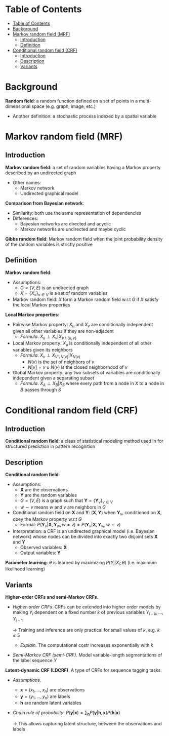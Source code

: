 <!-- TOC titleSize:1 tabSpaces:2 depthFrom:1 depthTo:6 withLinks:1 updateOnSave:1 orderedList:0 skip:0 title:1 charForUnorderedList:* -->
# Table of Contents
- [Table of Contents](#table-of-contents)
- [Background](#background)
- [Markov random field (MRF)](#markov-random-field-mrf)
  - [Introduction](#introduction)
  - [Definition](#definition)
- [Conditional random field (CRF)](#conditional-random-field-crf)
  - [Introduction](#introduction-1)
  - [Description](#description)
  - [Variants](#variants)
<!-- /TOC -->

# Background
**Random field**: a random function defined on a set of points in a multi-dimensional space (e.g. graph, image, etc.)
* Another definition: a stochastic process indexed by a spatial variable

# Markov random field (MRF)
## Introduction
**Markov random field**: a set of random variables having a Markov property described by an undirected graph
* Other names:
    * Markov network
    * Undirected graphical model

**Comparison from Bayesian network**:
* Similarity: both use the same representation of dependencies
* Differences: 
    * Bayesian networks are directed and acyclic
    * Markov networks are undirected and maybe cyclic

**Gibbs random field**: Markov random field when the joint probability density of the random variables is strictly positive

## Definition
**Markov random field**:
* Assumptions:
    * $G = (V, E)$ is an undirected graph
    * $X = \{X_v\}_{v \in V}$ is a set of random variables
* Markov random field: $X$ form a Markov random field w.r.t $G$ if $X$ satisfy the local Markov properties

**Local Markov properties**:
* Pairwise Markov property: $X_u$ and $X_v$ are conditionally independent given all other variables if they are non-adjacent
    * *Formula*. $X_u \perp X_v | X_{V\setminus\{u,v\}}$
* Local Markov property: $X_u$ is conditionally independent of all other variables given its neighbors
    * *Formula*. $X_v\perp X_{V\setminus N[v]}|X_{N(v)}$
        * $N(v)$ is the set of neighbors of $v$
        * $N[v] = v\cup N(v)$ is the closed neighborhood of $v$
* Global Markov property: any two subsets of variables are conditionally independent given a separating subset
    * *Formula*. $X_A\perp X_B | X_S$ where every path from a node in $X$ to a node in $B$ passes through $S$

# Conditional random field (CRF)
## Introduction
**Conditional random field**: a class of statistical modeling method used in for structured prediction in pattern recognition

## Description
**Conditional random field**:
* Assumptions:
    * $\textbf{X}$ are the observations
    * $\textbf{Y}$ are the random variables
    * $G = (V, E)$ is a graph such that $\textbf{Y} = \{\textbf{Y}_v\}_{v \in V}$
    * $w \sim v$ means $w$ and $v$ are neighbors in $G$
* Conditional random field on $\textbf{X}$ and $\textbf{Y}$: $(\textbf{X}, \textbf{Y})$ when $\textbf{Y}_v$, conditioned on $\textbf{X}$, obey the Markov property w.r.t $G$
    * Formal: $P(\textbf{Y}_v|\textbf{X}, \textbf{Y}_w, w \neq v) = P(\textbf{Y}_v|\textbf{X}, \textbf{Y}_w, w \sim v)$
* Interpretation: a CRF is an undirected graphical model (i.e. Bayesian network) whose nodes can be divided into exactly two disjoint sets $\textbf{X}$ and $\textbf{Y}$
    * Observed variables: $\textbf{X}$
    * Output variables: $\textbf{Y}$

**Parameter learning**: $\theta$ is learned by maximizing $P(Y_i|X_i; \theta)$ (i.e. maximum likelihood learning)

## Variants
**Higher-order CRFs and semi-Markov CRFs**.
* *Higher-order CRFs*. CRFs can be extended into higher order models by making $Y_i$ dependent on a fixed number $k$ of previous variables $Y_{i-k},\dots,Y_{i-1}$ 

    $\to$ Training and inference are only practical for small values of $k$, e.g. $k\leq 5$
    * *Explain*. The computational costr increases exponentially with $k$
* *Semi-Markov CRF (semi-CRF)*. Model variable-length segmentations of the label sequence $Y$

**Latent-dynamic CRF (LDCRF)**. A type of CRFs for sequence tagging tasks
* *Assumptions*.
    * $\mathbf{x}=(x_1,\dots,x_n)$ are observations
    * $\mathbf{y}=(y_1,\dots,y_n)$ are labels
    * $\mathbf{h}$ are random latent variables
* *Chain rule of probability*. $P(\mathbf{y}|\mathbf{x})=\sum_{\mathbf{h}} P(\mathbf{y}|\mathbf{h},\mathbf{x}) P(\mathbf{h}|\mathbf{x})$

    $\to$ This allows capturing latent structure, between the observations and labels